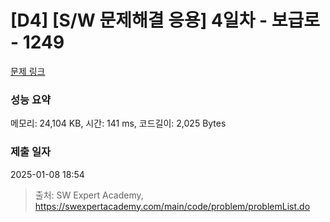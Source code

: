 # [D4] [S/W 문제해결 응용] 4일차 - 보급로 - 1249 

[문제 링크](https://swexpertacademy.com/main/code/problem/problemDetail.do?contestProbId=AV15QRX6APsCFAYD) 

### 성능 요약

메모리: 24,104 KB, 시간: 141 ms, 코드길이: 2,025 Bytes

### 제출 일자

2025-01-08 18:54



> 출처: SW Expert Academy, https://swexpertacademy.com/main/code/problem/problemList.do